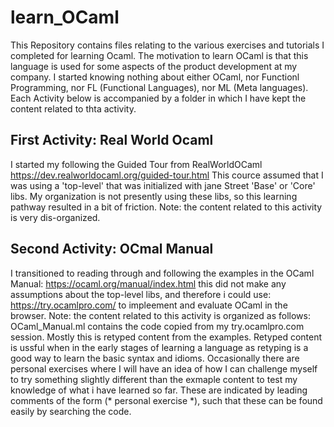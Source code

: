 # learn_OCaml
This Repository contains files relating to the various exercises and tutorials I completed for learning Ocaml.
The motivation to learn OCaml is that this language is used for some aspects of the product development at my company.
I started knowing nothing about either OCaml, nor Functionl Programming, nor FL (Functional Languages), nor ML (Meta languages).
Each Activity below is accompanied by a folder in which I have kept the content related to thta activity.

## First Activity: Real World Ocaml
I started my following the Guided Tour from RealWorldOCaml
https://dev.realworldocaml.org/guided-tour.html
This cource assumed that I was using a 'top-level' that was initialized with jane Street 'Base' or 'Core' libs.
My organization is not presently using these libs, so this learning pathway resulted in a bit of friction.
Note: the content related to this activity is very dis-organized. 

## Second Activity: OCmal Manual
I transitioned to reading through and following the examples in the OCaml Manual:
https://ocaml.org/manual/index.html
this did not make any assumptions about the top-level libs, and therefore i could use:
https://try.ocamlpro.com/ to impleement and evaluate OCaml in the browser.
Note: the content related to this activity is organized as follows:
OCaml_Manual.ml contains the code copied from my try.ocamlpro.com session.
Mostly this is retyped content from the examples. Retyped content is ussful when in the early stages of learning a language as retyping is a good way to learn the basic syntax and idioms.
Occasionally there are personal exercises where I will have an idea of how I can challenge myself to try something slightly different than the exmaple content to test my knowledge of what i have learned so far. These are indicated by leading comments of the form (* personal exercise *), such that these can be found easily by searching the code. 
